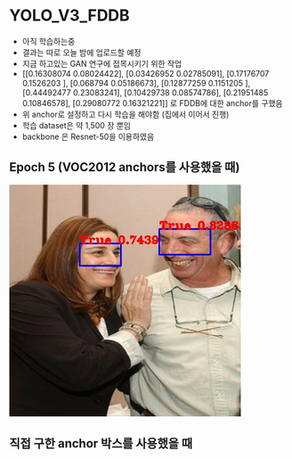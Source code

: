 # YOLO_V3_FDDB
* 아직 학습하는중
* 결과는 따로 오늘 밤에 업로드할 예정
* 지금 하고있는 GAN 연구에 접목시키기 위한 작업
* [[0.16308074 0.08024422], [0.03426952 0.02785091], [0.17176707 0.1526203 ], [0.068794   0.05186673], [0.12877259 0.1151205 ], [0.44492477 0.23083241], [0.10429738 0.08574786], [0.21951485 0.10846578], [0.29080772 0.16321221]] 로 FDDB에 대한 anchor를 구했음
* 위 anchor로 설정하고 다시 학습을 해야함 (집에서 이어서 진행)
* 학습 dataset은 약 1,500 장 뿐임
* backbone 은 Resnet-50을 이용하였음

## Epoch 5 (VOC2012 anchors를 사용했을 때)
![img ](https://github.com/Kimyuhwanpeter/YOLO_V3_FDDB/blob/main/500_2.jpg)

## 직접 구한 anchor 박스를 사용했을 때
